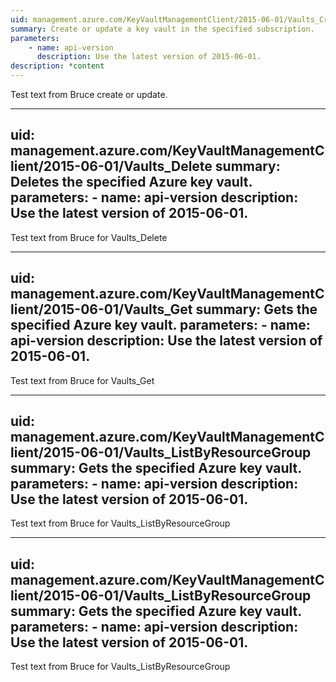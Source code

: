 ```yaml
---
uid: management.azure.com/KeyVaultManagementClient/2015-06-01/Vaults_CreateOrUpdate
summary: Create or update a key vault in the specified subscription.
parameters:
    - name: api-version
      description: Use the latest version of 2015-06-01.
description: *content
---
```


Test text from Bruce create or update.

---
uid: management.azure.com/KeyVaultManagementClient/2015-06-01/Vaults_Delete
summary: Deletes the specified Azure key vault.
parameters:
    - name: api-version
      description: Use the latest version of 2015-06-01.
---

Test text from Bruce for Vaults_Delete

---
uid: management.azure.com/KeyVaultManagementClient/2015-06-01/Vaults_Get
summary: Gets the specified Azure key vault.
parameters:
    - name: api-version
      description: Use the latest version of 2015-06-01.
---
Test text from Bruce for Vaults_Get

---
uid: management.azure.com/KeyVaultManagementClient/2015-06-01/Vaults_ListByResourceGroup
summary: Gets the specified Azure key vault.
parameters:
    - name: api-version
      description: Use the latest version of 2015-06-01.
---
Test text from Bruce for Vaults_ListByResourceGroup


---
uid: management.azure.com/KeyVaultManagementClient/2015-06-01/Vaults_ListByResourceGroup
summary: Gets the specified Azure key vault.
parameters:
    - name: api-version
      description: Use the latest version of 2015-06-01.
---
Test text from Bruce for Vaults_ListByResourceGroup


